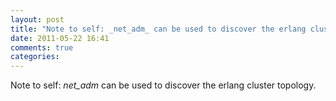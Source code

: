 ```yaml
---
layout: post
title: "Note to self: _net_adm_ can be used to discover the erlang cluster topology."
date: 2011-05-22 16:41
comments: true
categories: 
---
```


Note to self: _net_adm_ can be used to discover the erlang cluster topology.




